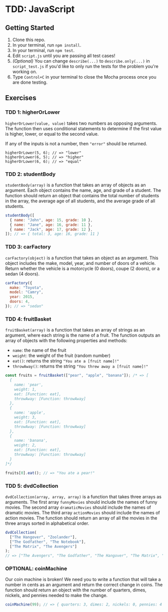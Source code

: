 # TDD: JavaScript

## Getting Started

1. Clone this repo.
2. In your terminal, run `npm install`.
3. In your terminal, run `npm test`.
4. Edit `script.js` until you are passing all test cases!
5. _(Optional)_ You can change `describe(...)` to `describe.only(...)` in `script_test.js` if you'd like to only run the tests for the problem you're working on.
6. Type `Control+C` in your terminal to close the Mocha process once you are done testing.

## Exercises

### TDD 1: higherOrLower

`higherOrLower(value, value)` takes two numbers as opposing arguments. The function then uses conditional statements to determine if the first value is higher, lower, or equal to the second value.

If any of the inputs is not a number, then `"error"` should be returned.

`higherOrLower(5, 6); // => "lower"`  
`higherOrLower(6, 5); // => "higher"`  
`higherOrLower(6, 6); // => "equal"`

### TDD 2: studentBody

`studentBody(array)` is a function that takes an array of objects as an argument. Each object contains the name, age, and grade of a student. The function should return an object that contains the total number of students in the array, the average age of all students, and the average grade of all students.

```js
studentBody([
  { name: "John", age: 15, grade: 10 },
  { name: "Jane", age: 16, grade: 11 },
  { name: "Jack", age: 17, grade: 12 },
]); // => { total: 3, age: 16, grade: 11 }
```

### TDD 3: carFactory

`carFactory(object)` is a function that takes an object as an argument. This object includes the make, model, year, and number of doors of a vehicle. Return whether the vehicle is a motorcycle (0 doors), coupe (2 doors), or a sedan (4 doors).

```js
carFactory({
  make: "Toyota",
  model: "Camry",
  year: 2015,
  doors: 4,
}); // => "sedan"
```

### TDD 4: fruitBasket

`fruitBasket(array)` is a function that takes an array of strings as an argument, where each string is the name of a fruit. The function outputs an array of objects with the following properties and methods:

- `name`: the name of the fruit
- `weight`: the weight of the fruit (random number)
- `eat()`: returns the string `"You ate a [fruit name]!"`
- `throwAway()`: returns the string `"You threw away a [fruit name]!"`

```js
const fruits = fruitBasket(["pear", "apple", "banana"]); /* => [
  {
    name: 'pear',
    weight: 1,
    eat: [Function: eat],
    throwAway: [Function: throwAway]
  },
  {
    name: 'apple',
    weight: 3,
    eat: [Function: eat],
    throwAway: [Function: throwAway]
  },
  {
    name: 'banana',
    weight: 2,
    eat: [Function: eat],
    throwAway: [Function: throwAway]
  }
]*/

fruits[0].eat(); // => "You ate a pear!"
```

### TDD 5: dvdCollection

`dvdCollection(array, array, array)` is a function that takes three arrays as arguments. The first array `funnyMovies` should include the names of funny movies. The second array `dramaticMovies` should include the names of dramatic movies. The third array `actionMovies` should include the names of action movies. The function should return an array of all the movies in the three arrays sorted in alphabetical order.

```js
dvdCollection(
  ["The Hangover", "Zoolander"],
  ["The Godfather", "The Notebook"],
  ["The Matrix", "The Avengers"]
);
// => ["The Avengers", "The Godfather", "The Hangover", "The Matrix", "The Notebook", "Zoolander"]
```

### OPTIONAL: coinMachine

Our coin machine is broken! We need you to write a function that will take a number in cents as an argument and return the correct change in coins. The function should return an object with the number of quarters, dimes, nickels, and pennies needed to make the change.

```js
coinMachine(99); // => { quarters: 3, dimes: 2, nickels: 0, pennies: 4 }
```
